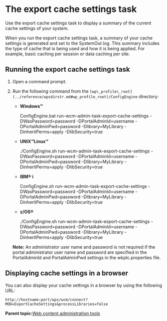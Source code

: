 # The export cache settings task 

Use the export cache settings task to display a summary of the current cache settings of your system.

When you run the export cache settings task, a summary of your cache settings is generated and set to the SystemOut.log. This summary includes the type of cache that is being used and how it is being applied. For example, basic caching per session or data caching per site.

## Running the export cache settings task

1.  Open a command prompt.
2.  Run the following command from the `[wp\_profile\_root](../reference/wpsdirstr.md#wp_profile_root)/ConfigEngine` directory:

    -   **Windows™**

        ConfigEngine.bat run-wcm-admin-task-export-cache-settings -DWasPassword=password -DPortalAdminId=username -DPortalAdminPwd=password -Dlibrary=MyLibrary -DinheritPerms=apply -DlibSecurity=true

    -   **UNIX™Linux™**

        ./ConfigEngine.sh run-wcm-admin-task-export-cache-settings -DWasPassword=password -DPortalAdminId=username -DPortalAdminPwd=password -Dlibrary=MyLibrary -DinheritPerms=apply -DlibSecurity=true

    -   **IBM® i**

        ConfigEngine.sh run-wcm-admin-task-export-cache-settings -DWasPassword=password -DPortalAdminId=username -DPortalAdminPwd=password -Dlibrary=MyLibrary -DinheritPerms=apply -DlibSecurity=true

    -   **z/OS®**

        ./ConfigEngine.sh run-wcm-admin-task-export-cache-settings -DWasPassword=password -DPortalAdminId=username -DPortalAdminPwd=password -Dlibrary=MyLibrary -DinheritPerms=apply -DlibSecurity=true

    **Note:** An administrator user name and password is not required if the portal administrator user name and password are specified in the PortalAdminId and PortalAdminPwd settings in the wkplc.properties file.


## Displaying cache settings in a browser

You can also display your cache settings in a browser by using the following URL:

```
http://hostname:port/wps/wcm/connect?MOD=ExportCacheSettings&processLibraries=false
```

**Parent topic:**[Web content administration tools ](../wcm/wcm_maintain.md)


